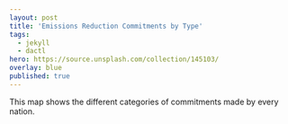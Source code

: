 ```yaml
---
layout: post
title: 'Emissions Reduction Commitments by Type'
tags:
  - jekyll
  - dactl
hero: https://source.unsplash.com/collection/145103/
overlay: blue
published: true
---
```


This map shows the different categories of commitments made by every nation.
